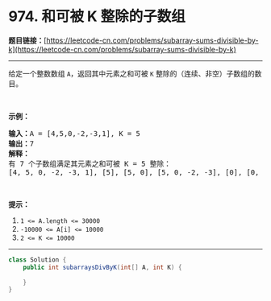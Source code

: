 # 974. 和可被 K 整除的子数组

**题目链接：**[https://leetcode-cn.com/problems/subarray-sums-divisible-by-k](https://leetcode-cn.com/problems/subarray-sums-divisible-by-k)

---

<div class="content__1Y2H">
 <div class="notranslate">
  <p>给定一个整数数组 <code>A</code>，返回其中元素之和可被 <code>K</code>&nbsp;整除的（连续、非空）子数组的数目。</p> 
  <p>&nbsp;</p> 
  <p><strong>示例：</strong></p> 
  <pre class="language-text"><strong>输入：</strong>A = [4,5,0,-2,-3,1], K = 5
<strong>输出：</strong>7
<strong>解释：
</strong>有 7 个子数组满足其元素之和可被 K = 5 整除：
[4, 5, 0, -2, -3, 1], [5], [5, 0], [5, 0, -2, -3], [0], [0, -2, -3], [-2, -3]
</pre> 
  <p>&nbsp;</p> 
  <p><strong>提示：</strong></p> 
  <ol> 
   <li><code>1 &lt;= A.length &lt;= 30000</code></li> 
   <li><code>-10000 &lt;= A[i] &lt;= 10000</code></li> 
   <li><code>2 &lt;= K &lt;= 10000</code></li> 
  </ol> 
 </div>
</div>

---

```java
class Solution {
    public int subarraysDivByK(int[] A, int K) {
        
    }
}
```